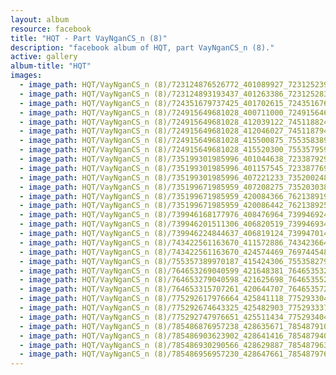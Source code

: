 ```yaml
---
layout: album
resource: facebook
title: "HQT - Part VayNganCS_n (8)"
description: "facebook album of HQT, part VayNganCS_n (8)."
active: gallery
album-title: "HQT"
images:
  - image_path: HQT/VayNganCS_n (8)/723124876526772_401089927_723125239860069_8096143155793713065_n.jpg
  - image_path: HQT/VayNganCS_n (8)/723124893193437_401263386_723125283193398_3039792999506675918_n.jpg
  - image_path: HQT/VayNganCS_n (8)/724351679737425_401702615_724351676404092_7428581727809445310_n.jpg
  - image_path: HQT/VayNganCS_n (8)/724915649681028_400711000_724915646347695_1797397754272061403_n.jpg
  - image_path: HQT/VayNganCS_n (8)/724915649681028_412039122_745118824327377_5224829427461221469_n.jpg
  - image_path: HQT/VayNganCS_n (8)/724915649681028_412046027_745118794327380_2238139919249078202_n.jpg
  - image_path: HQT/VayNganCS_n (8)/724915649681028_415500875_755358389970087_8980049000007723632_n.jpg
  - image_path: HQT/VayNganCS_n (8)/724915649681028_415520300_755357959970130_6718422581679330581_n.jpg
  - image_path: HQT/VayNganCS_n (8)/735199301985996_401044638_723387929833800_8159931010796302301_n.jpg
  - image_path: HQT/VayNganCS_n (8)/735199301985996_401157545_723387769833816_8813137578849478_n.jpg
  - image_path: HQT/VayNganCS_n (8)/735199301985996_407221233_735200248652568_5785125414031740664_n.jpg
  - image_path: HQT/VayNganCS_n (8)/735199671985959_407208275_735203038652289_6915298554859831612_n.jpg
  - image_path: HQT/VayNganCS_n (8)/735199671985959_420084366_762138919292034_7391097166643596010_n.jpg
  - image_path: HQT/VayNganCS_n (8)/735199671985959_420086442_762138925958700_492685200206390681_n.jpg
  - image_path: HQT/VayNganCS_n (8)/739946168177976_408476964_739946924844567_4531504809753699857_n.jpg
  - image_path: HQT/VayNganCS_n (8)/739946201511306_406820519_739946934844566_4180852400881120492_n.jpg
  - image_path: HQT/VayNganCS_n (8)/739946224844637_406819124_739947014844558_4416557838552480996_n.jpg
  - image_path: HQT/VayNganCS_n (8)/743422561163670_411572886_743423664496893_1532328845575664207_n.jpg
  - image_path: HQT/VayNganCS_n (8)/743422561163670_424574469_769744548531471_362819037575361931_n.jpg
  - image_path: HQT/VayNganCS_n (8)/755357389970187_415424306_755358279970098_1695863791597112162_n.jpg
  - image_path: HQT/VayNganCS_n (8)/764653269040599_421648381_764653532373906_5520800225774200072_n.jpg
  - image_path: HQT/VayNganCS_n (8)/764653279040598_421625698_764653552373904_2126385675954588926_n.jpg
  - image_path: HQT/VayNganCS_n (8)/764653315707261_420644707_764653572373902_9068416622288350117_n.jpg
  - image_path: HQT/VayNganCS_n (8)/775292617976664_425841118_775293304643262_7123991713409610938_n.jpg
  - image_path: HQT/VayNganCS_n (8)/775292674643325_425482903_775293337976592_4736073151782374555_n.jpg
  - image_path: HQT/VayNganCS_n (8)/775292747976651_425511434_775293404643252_2042680144977186888_n.jpg
  - image_path: HQT/VayNganCS_n (8)/785486876957238_428635671_785487910290468_3144120804400861564_n.jpg
  - image_path: HQT/VayNganCS_n (8)/785486903623902_428641416_785487940290465_2652127302557368600_n.jpg
  - image_path: HQT/VayNganCS_n (8)/785486930290566_428629887_785487963623796_9116260537597753204_n.jpg
  - image_path: HQT/VayNganCS_n (8)/785486956957230_428647661_785487976957128_3947468959436426639_n.jpg
---
```

